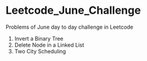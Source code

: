 # Leetcode_June_Challenge
Problems of June day to day challenge in Leetcode

1. Invert a Binary Tree
2. Delete Node in a Linked List
3. Two City Scheduling